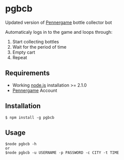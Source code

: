 # pgbcb
Updated version of [Pennergame] bottle collector bot

Automaticaly logs in to the game and loops through:

1. Start collecting bottles
2. Wait for the period of time
3. Empty cart
4. Repeat


## Requirements

* Working [node.js] installation >= 2.1.0
* [Pennergame] Account


## Installation

    $ npm install -g pgbcb


## Usage

    $node pgbcb -h
    or
    $node pgbcb -u USERNAME -p PASSWORD -c CITY -t TIME

[Pennergame]: https://www.pennergame.de "Pennergame"
[node.js]: https://nodejs.org "node.js"

